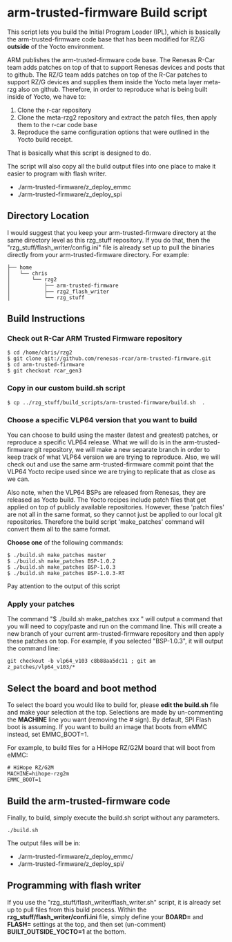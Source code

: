 # arm-trusted-firmware Build script

This script lets you build the Initial Program Loader (IPL), which is basically the arm-trusted-firmware code base that has been modified for RZ/G **outside** of the Yocto environment.

ARM publishes the arm-trusted-firmware code base. The Renesas R-Car team adds patches on top of that to support Renesas devices and posts that to github. The RZ/G team adds patches on top of the R-Car patches to support RZ/G devices and supplies them inside the Yocto meta layer meta-rzg also on github.
Therefore, in order to reproduce what is being built inside of Yocto, we have to:
1. Clone the r-car repository
2. Clone the meta-rzg2 repository and extract the patch files, then apply them to the r-car code base
3. Reproduce the same configuration options that were outlined in the Yocto build receipt.

That is basically what this script is designed to do.

The script will also copy all the build output files into one place to make it easier to program with flash writer.
 * ./arm-trusted-firmware/z_deploy_emmc
 * ./arm-trusted-firmware/z_deploy_spi

## Directory Location

I would suggest that you keep your arm-trusted-firmware directory at the same directory level as this rzg_stuff repository. If you do that, then the "rzg_stuff/flash_writer/config.ini" file is already set up to pull the binaries directly from your arm-trusted-firmware directory.
For example:
```
├── home
│   └── chris
│       └── rzg2
│           ├── arm-trusted-firmware
│           ├── rzg2_flash_writer
│           └── rzg_stuff

```

## Build Instructions
### Check out R-Car ARM Trusted Firmware repository
```
$ cd /home/chris/rzg2
$ git clone git://github.com/renesas-rcar/arm-trusted-firmware.git
$ cd arm-trusted-firmware
$ git checkout rcar_gen3
```
### Copy in our custom build.sh script
```
$ cp ../rzg_stuff/build_scripts/arm-trusted-firmware/build.sh  .
```

### Choose a specific VLP64 version that you want to build
You can choose to build using the master (latest and greatest) patches, or reproduce a specific VLP64 release.
What we will do is in the arm-trusted-firmware git repository, we will make a new separate branch in order to keep track of what VLP64 version we are trying to reproduce. Also, we will check out and use the same arm-trusted-firmware commit point that the VLP64 Yocto recipe used since we are trying to replicate that as close as we can.

Also note, when the VLP64 BSPs are released from Renesas, they are released as Yocto build. The Yocto recipes include patch files that get applied on top of publicly available repositories. However, these 'patch files' are not all in the same format, so they cannot just be applied to our local git repositories.
Therefore the build script 'make_patches' command will convert them all to the same format.

**Choose one** of the following commands:
```
$ ./build.sh make_patches master
$ ./build.sh make_patches BSP-1.0.2
$ ./build.sh make_patches BSP-1.0.3
$ ./build.sh make_patches BSP-1.0.3-RT
```    
Pay attention to the output of this script

### Apply your patches
The command "$ ./build.sh make_patches xxx " will output a command that you will need to copy/paste and run on the command line. This will create a new branch of your current arm-trusted-firmware repository and then apply these patches on top.
For example, if you selected "BSP-1.0.3", it will output the command line:
```
git checkout -b vlp64_v103 c8b88aa5dc11 ; git am z_patches/vlp64_v103/*
```

## Select the board and boot method
To select the board you would like to build for, please **edit the build.sh** file and make your selection at the top. Selections are made by un-commenting the **MACHINE** line you want (removing the # sign).
By default, SPI Flash boot is assuming. If you want to build an image that boots from eMMC instead, set EMMC_BOOT=1.

For example, to build files for a HiHope RZ/G2M board that will boot from eMMC:
```
# HiHope RZ/G2M
MACHINE=hihope-rzg2m
EMMC_BOOT=1
```

## Build the arm-trusted-firmware code
Finally, to build, simply execute the build.sh script without any parameters.
```
./build.sh
```
The output files will be in:
 * ./arm-trusted-firmware/z_deploy_emmc/
 * ./arm-trusted-firmware/z_deploy_spi/

## Programming with flash writer
If you use the "rzg_stuff/flash_writer/flash_writer.sh" script,  it is already set up to pull files from this build process.
Within the **rzg_stuff/flash_writer/confi.ini** file, simply define your **BOARD=** and **FLASH=** settings at the top, and then set (un-comment) **BUILT_OUTSIDE_YOCTO=1** at the bottom.

